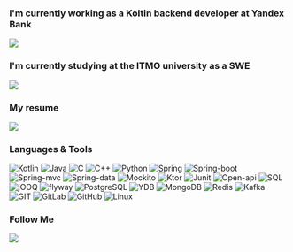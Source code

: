 
  
  
### I'm currently working as a Koltin backend developer at Yandex Bank 
[![](https://img.shields.io/badge/Yandex.Fintech-D14836?color=2CA5E0&style=for-the-badge&logo=Yandex.Fintech&logoColor=white&&s=250)](https://bank.yandex.ru)

### I'm currently studying at the ITMO university as a SWE
[![](https://img.shields.io/badge/ITMO-D14836?color=2CA5E0&style=for-the-badge&logo=ITMO&logoColor=white&&s=250)](https://abit.itmo.ru/program/bachelor/system_software)  

### My resume 
[![](https://img.shields.io/badge/resume-D14836?color=2CA5E0&style=for-the-badge&logo=resume&logoColor=white&&s=250)](https://bit.ly/3z94efF)
  
### Languages & Tools
![Kotlin](https://img.shields.io/badge/Kotlin-000?style=for-the-badge&logo=Kotlin&logoColor=violet)
![Java](https://img.shields.io/badge/Java-000?style=for-the-badge&logo=Java&logoColor)
![C](https://img.shields.io/badge/C-000?style=for-the-badge&logo=C&logoColor=blue)
![C++](https://img.shields.io/badge/C++-000?style=for-the-badge&logo=C++&logoColor=blue)
![Python](https://img.shields.io/badge/Python-000?style=for-the-badge&logo=PythonlogoColor=blue)
![Spring](https://img.shields.io/badge/Spring-000?style=for-the-badge&logo=Spring&logoColor=green)
![Spring-boot](https://img.shields.io/badge/Spring-boot-000?style=for-the-badge&logo=Spring-Boot&logoColor=green)
![Spring-mvc](https://img.shields.io/badge/Spring-mvc-000?style=for-the-badge&logo=Spring-mvc&logoColor=green)
![Spring-data](https://img.shields.io/badge/Spring-data-000?style=for-the-badge&logo=Spring-data&logoColor=green)
![Mockito](https://img.shields.io/badge/Mockito-000?style=for-the-badge&logo=Mockito&logoColor=green)
![Ktor](https://img.shields.io/badge/Ktor-000?style=for-the-badge&logo=Ktor&logoColor=green)
 ![Junit](https://img.shields.io/badge/Ktor-000?style=for-the-badge&logo=Ktor&logoColor=green)
![Open-api](https://img.shields.io/badge/Junit-000?style=for-the-badge&logo=Junit&logoColor=green)
![SQL](https://img.shields.io/badge/SQL-000?style=for-the-badge&logo=SQL&logoColor=)
![jOOQ](https://img.shields.io/badge/jOOQ-000?style=for-the-badge&logo=jOOQ&logoColor=violet)
![flyway](https://img.shields.io/badge/flyway-000?style=for-the-badge&logo=flyway&logoColor=)
![PostgreSQL](https://img.shields.io/badge/PostgreSQL-000?style=for-the-badge&logo=PostgreSQL&logoColor=purpl)
![YDB](https://img.shields.io/badge/YDB-000?style=for-the-badge&logo=YDB&logoColor=yellow)
![MongoDB](https://img.shields.io/badge/MongoDB-000?style=for-the-badge&logo=MongoDB&logoColor=1)
![Redis](https://img.shields.io/badge/Redis-000?style=for-the-badge&logo=Redis&logoColor=1)
![Kafka](https://img.shields.io/badge/Kafka-000?style=for-the-badge&logo=Kafka&logoColor=1)
![GIT](https://img.shields.io/badge/GIT-000?style=for-the-badge&logo=GIT)
![GitLab](https://img.shields.io/badge/GitLab-000?style=for-the-badge&logo=GitLab&logoColor=)
![GitHub](https://img.shields.io/badge/GitHub-000?style=for-the-badge&logo=GitHub&logoColor=fff)
![Linux](https://img.shields.io/badge/Linux-000?style=for-the-badge&logo=Linux)

### Follow Me
[![](https://img.shields.io/badge/telegram-D14836?color=2CA5E0&style=for-the-badge&logo=telegram&logoColor=white&&s=250)](https://t.me/IarslanT)
